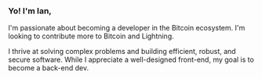 ### Yo! I'm Ian,

I'm passionate about becoming a developer in the Bitcoin ecosystem. I'm looking to contribute more to Bitcoin and Lightning.

I thrive at solving complex problems and building efficient, robust, and secure software. While I appreciate a well-designed front-end, my goal is to become a back-end dev.





